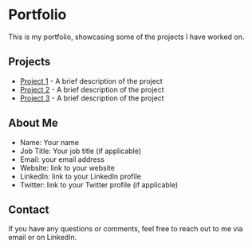 # Portfolio

This is my portfolio, showcasing some of the projects I have worked on.

## Projects

- [Project 1](link-to-project-1) - A brief description of the project
- [Project 2](link-to-project-2) - A brief description of the project
- [Project 3](link-to-project-3) - A brief description of the project

## About Me

- Name: Your name
- Job Title: Your job title (if applicable)
- Email: your email address
- Website: link to your website
- LinkedIn: link to your LinkedIn profile
- Twitter: link to your Twitter profile (if applicable)

## Contact

If you have any questions or comments, feel free to reach out to me via email or on LinkedIn.
